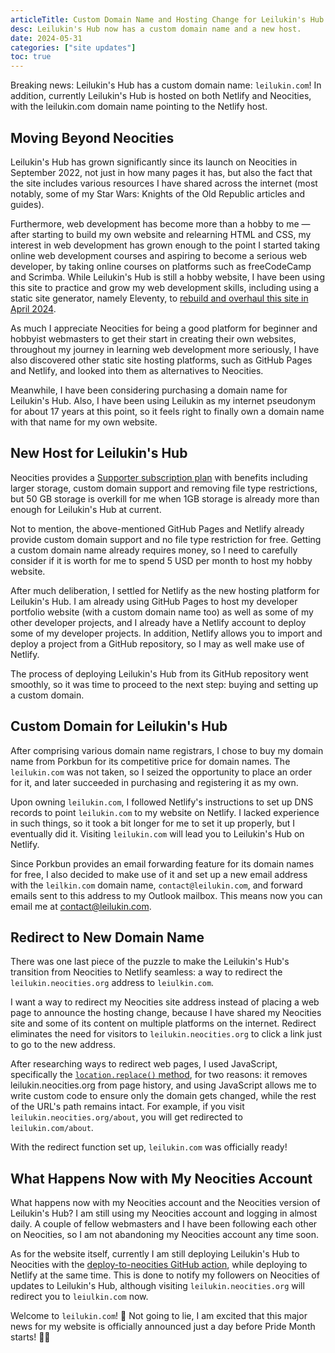 ```yaml
---
articleTitle: Custom Domain Name and Hosting Change for Leilukin's Hub
desc: Leilukin's Hub now has a custom domain name and a new host.
date: 2024-05-31
categories: ["site updates"]
toc: true
---
```


Breaking news: Leilukin's Hub has a custom domain name: `leilukin.com`! In addition, currently Leilukin's Hub is hosted on both Netlify and Neocities, with the leilukin.com domain name pointing to the Netlify host.

## Moving Beyond Neocities

Leilukin's Hub has grown significantly since its launch on Neocities in September 2022, not just in how many pages it has, but also the fact that the site includes various resources I have shared across the internet (most notably, some of my Star Wars: Knights of the Old Republic articles and guides).

Furthermore, web development has become more than a hobby to me — after starting to build my own website and relearning HTML and CSS, my interest in web development has grown enough to the point I started taking online web development courses and aspiring to become a serious web developer, by taking online courses on platforms such as freeCodeCamp and Scrimba. While Leilukin's Hub is still a hobby website, I have been using this site to practice and grow my web development skills, including using a static site generator, namely Eleventy, to [rebuild and overhaul this site in April 2024](/blog/posts/2024-04-21-april-2024-leilukins-hub-overhaul-with-eleventy).

As much I appreciate Neocities for being a good platform for beginner and hobbyist webmasters to get their start in creating their own websites, throughout my journey in learning web development more seriously, I have also discovered other static site hosting platforms, such as GitHub Pages and Netlify, and looked into them as alternatives to Neocities.

Meanwhile, I have been considering purchasing a domain name for Leilukin's Hub. Also, I have been using Leilukin as my internet pseudonym for about 17 years at this point, so it feels right to finally own a domain name with that name for my own website.

## New Host for Leilukin's Hub

Neocities provides a [Supporter subscription plan](https://neocities.org/supporter) with benefits including larger storage, custom domain support and removing file type restrictions, but 50 GB storage is overkill for me when 1GB storage is already more than enough for Leilukin's Hub at current.

Not to mention, the above-mentioned GitHub Pages and Netlify already provide custom domain support and no file type restriction for free. Getting a custom domain name already requires money, so I need to carefully consider if it is worth for me to spend 5 USD per month to host my hobby website.

After much deliberation, I settled for Netlify as the new hosting platform for Leilukin's Hub. I am already using GitHub Pages to host my developer portfolio website (with a custom domain name too) as well as some of my other developer projects, and I already have a Netlify account to deploy some of my developer projects. In addition, Netlify allows you to import and deploy a project from a GitHub repository, so I may as well make use of Netlify.

The process of deploying Leilukin's Hub from its GitHub repository went smoothly, so it was time to proceed to the next step: buying and setting up a custom domain.

## Custom Domain for Leilukin's Hub

After comprising various domain name registrars, I chose to buy my domain name from Porkbun for its competitive price for domain names. The `leilukin.com` was not taken, so I seized the opportunity to place an order for it, and later succeeded in purchasing and registering it as my own.

Upon owning `leilukin.com`, I followed Netlify's instructions to set up DNS records to point `leilukin.com` to my website on Netlify. I lacked experience in such things, so it took a bit longer for me to set it up properly, but I eventually did it. Visiting `leilukin.com` will lead you to Leilukin's Hub on Netlify.

Since Porkbun provides an email forwarding feature for its domain names for free, I also decided to make use of it and set up a new email address with the `leilkin.com` domain name, `contact@leilukin.com`, and forward emails sent to this address to my Outlook mailbox. This means now you can email me at contact@leilukin.com.

## Redirect to New Domain Name

There was one last piece of the puzzle to make the Leilukin's Hub's transition from Neocities to Netlify seamless: a way to redirect the `leilukin.neocities.org` address to `leiulkin.com`.

I want a way to redirect my Neocities site address instead of placing a web page to announce the hosting change, because I have shared my Neocities site and some of its content on multiple platforms on the internet. Redirect eliminates the need for visitors to `leilukin.neocities.org` to click a link just to go to the new address.

After researching ways to redirect web pages, I used JavaScript, specifically the [`location.replace()` method](https://www.w3schools.com/jsref/met_loc_replace.asp), for two reasons: it removes leilukin.neocities.org from page history, and using JavaScript allows me to write custom code to ensure only the domain gets changed, while the rest of the URL's path remains intact. For example, if you visit `leilukin.neocities.org/about`, you will get redirected to `leilukin.com/about`.

With the redirect function set up, `leilukin.com` was officially ready!

## What Happens Now with My Neocities Account

What happens now with my Neocities account and the Neocities version of Leilukin's Hub? I am still using my Neocities account and logging in almost daily. A couple of fellow webmasters and I have been following each other on Neocities, so I am not abandoning my Neocities account any time soon.

As for the website itself, currently I am still deploying Leilukin's Hub to Neocities with the [deploy-to-neocities GitHub action](https://github.com/bcomnes/deploy-to-neocities), while deploying to Netlify at the same time. This is done to notify my followers on Neocities of updates to Leilukin's Hub, although visiting `leilukin.neocities.org` will redirect you to `leiulkin.com` now.

Welcome to `leilukin.com`! 🥳 Not going to lie, I am excited that this major news for my website is officially announced just a day before Pride Month starts! 🏳️‍🌈
